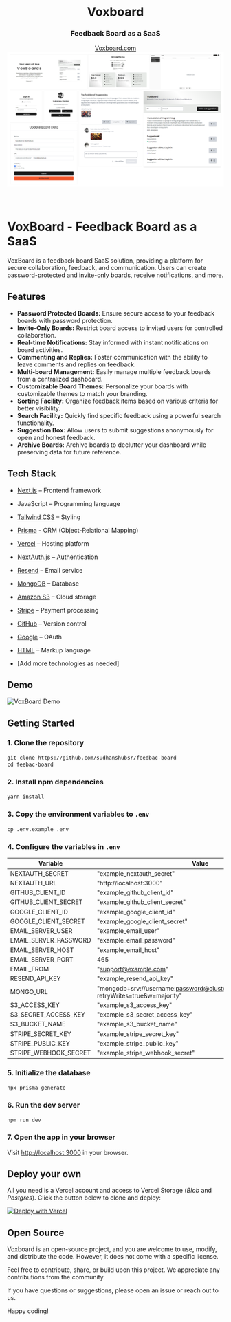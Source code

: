 <div align="center">
  <h1 align="center">Voxboard</h1>
    <h3>Feedback Board as a SaaS</h3>
</div>


<div align="center">
  <a href="https://voxboard.sudhanshu.site">Voxboard.com</a>
</div>

<div align="center">
    <img src="./public/voxBoardCanvas.png">
</div>

<br/>
<br/>

# VoxBoard - Feedback Board as a SaaS

VoxBoard is a feedback board SaaS solution, providing a platform for secure collaboration, feedback, and communication. Users can create password-protected and invite-only boards, receive notifications, and more.

## Features

- **Password Protected Boards:** Ensure secure access to your feedback boards with password protection.
- **Invite-Only Boards:** Restrict board access to invited users for controlled collaboration.
- **Real-time Notifications:** Stay informed with instant notifications on board activities.
- **Commenting and Replies:** Foster communication with the ability to leave comments and replies on feedback.
- **Multi-board Management:** Easily manage multiple feedback boards from a centralized dashboard.
- **Customizable Board Themes:** Personalize your boards with customizable themes to match your branding.
- **Sorting Facility:** Organize feedback items based on various criteria for better visibility.
- **Search Facility:** Quickly find specific feedback using a powerful search functionality.
- **Suggestion Box:** Allow users to submit suggestions anonymously for open and honest feedback.
- **Archive Boards:** Archive boards to declutter your dashboard while preserving data for future reference.

## Tech Stack

- [Next.js](https://nextjs.org/) – Frontend framework
- JavaScript – Programming language
- [Tailwind CSS](https://tailwindcss.com/) – Styling
- [Prisma](https://prisma.io) - ORM (Object-Relational Mapping)
- [Vercel](https://vercel.com/) – Hosting platform
- [NextAuth.js](https://next-auth.js.org/) – Authentication
- [Resend](https://resend.com) – Email service
- [MongoDB](https://www.mongodb.com/) – Database
- [Amazon S3](https://aws.amazon.com/s3/) – Cloud storage
- [Stripe](https://stripe.com) – Payment processing
- [GitHub](https://github.com) – Version control
- [Google](https://www.google.com) – OAuth
- [HTML](https://html.com) – Markup language


- [Add more technologies as needed]

## Demo 
![VoxBoard Demo](./public/voxboardDemo.gif)


## Getting Started

### 1. Clone the repository

```shell
git clone https://github.com/sudhanshubsr/feedbac-board
cd feebac-board
```

### 2. Install npm dependencies

```shell
yarn install
```

### 3. Copy the environment variables to `.env`

```shell
cp .env.example .env
```

### 4. Configure the variables in `.env`

| Variable                 | Value                                                                                       |
| ------------------------ | --------------------------------------------------------------------------------------------|
| NEXTAUTH_SECRET          | "example_nextauth_secret"                                                                   |
| NEXTAUTH_URL             | "http://localhost:3000"                                                                     |
| GITHUB_CLIENT_ID         | "example_github_client_id"                                                                  |
| GITHUB_CLIENT_SECRET     | "example_github_client_secret"                                                              |
| GOOGLE_CLIENT_ID         | "example_google_client_id"                                                                  |
| GOOGLE_CLIENT_SECRET     | "example_google_client_secret"                                                              |
| EMAIL_SERVER_USER        | "example_email_user"                                                                        |
| EMAIL_SERVER_PASSWORD    | "example_email_password"                                                                    |
| EMAIL_SERVER_HOST        | "example_email_host"                                                                        |
| EMAIL_SERVER_PORT        | 465                                                                                         |
| EMAIL_FROM               | "support@example.com"                                                                       |
| RESEND_API_KEY           | "example_resend_api_key"                                                                    |
| MONGO_URL                | "mongodb+srv://username:password@cluster0.mongodb.net/database?retryWrites=true&w=majority" |
| S3_ACCESS_KEY            | "example_s3_access_key"                                                                     |
| S3_SECRET_ACCESS_KEY     | "example_s3_secret_access_key"                                                              |
| S3_BUCKET_NAME           | "example_s3_bucket_name"                                                                    |
| STRIPE_SECRET_KEY        | "example_stripe_secret_key"                                                                 |
| STRIPE_PUBLIC_KEY        | "example_stripe_public_key"                                                                 |
| STRIPE_WEBHOOK_SECRET    | "example_stripe_webhook_secret"                                                             |
                




### 5. Initialize the database

```shell
npx prisma generate
```

### 6. Run the dev server

```shell
npm run dev
```

### 7. Open the app in your browser

Visit [http://localhost:3000](http://localhost:3000) in your browser.


## Deploy your own

All you need is a Vercel account and access to Vercel Storage (_Blob_ and _Postgres_). Click the
button below to clone and deploy:

[![Deploy with Vercel](https://vercel.com/button)](https://vercel.com/new/clone?repository-url=https://github.com/mfts/papermark&env=NEXTAUTH_SECRET,NEXTAUTH_URL,POSTGRES_PRISMA_URL,POSTGRES_PRISMA_URL_NON_POOLING,BLOB_READ_WRITE_TOKEN,GOOGLE_CLIENT_ID,GOOGLE_CLIENT_SECRET,NEXT_PUBLIC_BASE_URL&envDescription=Here%27s%20an%20example%20.env%20for%20all%20variables%20required&envLink=https://github.com/mfts/papermark/blob/main/.env.example&project-name=my-awesome-papermark&repository-name=my-awesome-papermark&demo-title=Papermark&demo-description=Papermark%20is%20an%20open-source%20document%20sharing%20alternative%20to%20DocSend%20with%20built-in%20analytics.&demo-url=https://www.papermark.io&demo-image=https://www.papermark.io/_static/papermark.png)


## Open Source

Voxboard is an open-source project, and you are welcome to use, modify, and distribute the code. However, it does not come with a specific license.

Feel free to contribute, share, or build upon this project. We appreciate any contributions from the community.

If you have questions or suggestions, please open an issue or reach out to us.

Happy coding!
